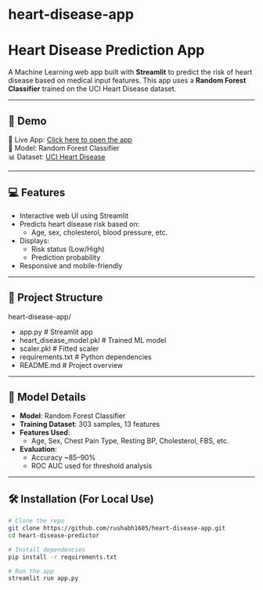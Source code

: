 # heart-disease-app
 
# Heart Disease Prediction App

A Machine Learning web app built with **Streamlit** to predict the risk of heart disease based on medical input features. This app uses a **Random Forest Classifier** trained on the UCI Heart Disease dataset.

---

## 🚀 Demo

🔗 Live App: [Click here to open the app](https://heart-disease-predictionapp.streamlit.app/)  
🧠 Model: Random Forest Classifier  
📊 Dataset: [UCI Heart Disease](https://www.kaggle.com/datasets/rishidamarla/heart-disease-prediction)

---

## 💻 Features

- Interactive web UI using Streamlit
- Predicts heart disease risk based on:
  - Age, sex, cholesterol, blood pressure, etc.
- Displays:
  - Risk status (Low/High)
  - Prediction probability
- Responsive and mobile-friendly

---

## 📁 Project Structure
heart-disease-app/
- app.py                     # Streamlit app
- heart_disease_model.pkl    # Trained ML model
- scaler.pkl                 # Fitted scaler
- requirements.txt           # Python dependencies
- README.md                  # Project overview

---

## 🧠 Model Details

- **Model**: Random Forest Classifier
- **Training Dataset**: 303 samples, 13 features
- **Features Used**:
  - Age, Sex, Chest Pain Type, Resting BP, Cholesterol, FBS, etc.
- **Evaluation**:
  - Accuracy ~85–90%
  - ROC AUC used for threshold analysis

---

## 🛠 Installation (For Local Use)

```bash
# Clone the repo
git clone https://github.com/rushabh1605/heart-disease-app.git
cd heart-disease-predictor

# Install dependencies
pip install -r requirements.txt

# Run the app
streamlit run app.py